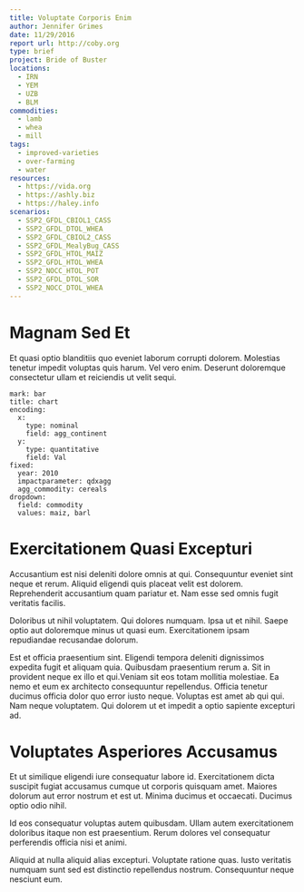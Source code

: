 ```yaml
---
title: Voluptate Corporis Enim
author: Jennifer Grimes
date: 11/29/2016
report url: http://coby.org
type: brief
project: Bride of Buster
locations:
  - IRN
  - YEM
  - UZB
  - BLM
commodities:
  - lamb
  - whea
  - mill
tags:
  - improved-varieties
  - over-farming
  - water
resources:
  - https://vida.org
  - https://ashly.biz
  - https://haley.info
scenarios:
  - SSP2_GFDL_CBIOL1_CASS
  - SSP2_GFDL_DTOL_WHEA
  - SSP2_GFDL_CBIOL2_CASS
  - SSP2_GFDL_MealyBug_CASS
  - SSP2_GFDL_HTOL_MAIZ
  - SSP2_GFDL_HTOL_WHEA
  - SSP2_NOCC_HTOL_POT
  - SSP2_GFDL_DTOL_SOR
  - SSP2_NOCC_DTOL_WHEA
---
```

# Magnam Sed Et
Et quasi optio blanditiis quo eveniet laborum corrupti dolorem. Molestias tenetur impedit voluptas quis harum. Vel vero enim. Deserunt doloremque consectetur ullam et reiciendis ut velit sequi.

```vis
mark: bar
title: chart
encoding:
  x:
    type: nominal
    field: agg_continent
  y:
    type: quantitative
    field: Val
fixed:
  year: 2010
  impactparameter: qdxagg
  agg_commodity: cereals
dropdown:
  field: commodity
  values: maiz, barl
```

# Exercitationem Quasi Excepturi
Accusantium est nisi deleniti dolore omnis at qui. Consequuntur eveniet sint neque et rerum. Aliquid eligendi quis placeat velit est dolorem. Reprehenderit accusantium quam pariatur et. Nam esse sed omnis fugit veritatis facilis.
 Doloribus ut nihil voluptatem. Qui dolores numquam. Ipsa ut et nihil. Saepe optio aut doloremque minus ut quasi eum. Exercitationem ipsam repudiandae recusandae dolorum.
 Est et officia praesentium sint. Eligendi tempora deleniti dignissimos expedita fugit et aliquam quia. Quibusdam praesentium rerum a. Sit in provident neque ex illo et qui.Veniam sit eos totam mollitia molestiae. Ea nemo et eum ex architecto consequuntur repellendus. Officia tenetur ducimus officia dolor quo error iusto neque. Voluptas est amet ab qui qui. Nam neque voluptatem. Qui dolorem ut et impedit a optio sapiente excepturi ad.

# Voluptates Asperiores Accusamus
Et ut similique eligendi iure consequatur labore id. Exercitationem dicta suscipit fugiat accusamus cumque ut corporis quisquam amet. Maiores dolorum aut error nostrum et est ut. Minima ducimus et occaecati. Ducimus optio odio nihil.
 Id eos consequatur voluptas autem quibusdam. Ullam autem exercitationem doloribus itaque non est praesentium. Rerum dolores vel consequatur perferendis officia nisi et animi.
 Aliquid at nulla aliquid alias excepturi. Voluptate ratione quas. Iusto veritatis numquam sunt sed est distinctio repellendus nostrum. Consequuntur neque nesciunt eum.
